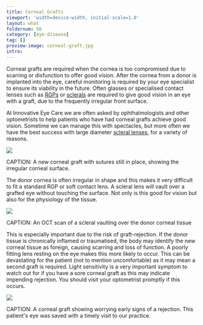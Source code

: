 ```yaml
---
title: Corneal Grafts
viewport: 'width=device-width, initial-scale=1.0'
layout: what
foldernum: 56
category: [eye-disease]
tag: []
preview-image: corneal-graft.jpg
intro: 
---
```


<div class="employee-heading">
<p>Corneal grafts are required when the cornea is too compromised due to scarring or disfunction to offer good vision. After the cornea from a donor is implanted into the eye, careful monitoring is required by your eye specialist to ensure its viability in the future. Often glasses or specialised contact lenses such as <a href="/what-we-do/gas-permeable-contact-lenses">RGPs</a> or  <a href="/what-we-do/scleral-contact-lenses">sclerals</a> are required to give good vision in an eye with a graft, due to the frequently irregular front surface.</p>
</div> 

At Innovative Eye Care we are often asked by ophthalmologists and other optometrists to help patients who have had corneal grafts achieve good vision. Sometime we can manage this with spectacles, but more often we have the best success with large diameter [scleral lenses](/what-we-do/scleral-contact-lenses), for a variety of reasons.

![](/uploads/corneal-graft-3.jpg)

CAPTION: A new corneal graft with sutures still in place, showing the irregular corneal surface.

The donor cornea is often irregular in shape and this makes it very difficult to fit a standard RGP or soft contact lens. A scleral lens will vault over a grafted eye without touching the surface. Not only is this good for vision but also for the physiology of the tissue.

![](/uploads/graft-scleral-2.jpg)

CAPTION: An OCT scan of a scleral vaulting over the donor corneal tissue

This is especially important due to the risk of graft-rejection. If the donor tissue is chronically inflamed or traumatised, the body may identify the new corneal tissue as foreign, causing scarring and loss of function. A poorly fitting lens resting on the eye makes this more likely to occur. This can be devastating for the patient (not to mention uncomfortable) as it may mean a second graft is required. Light sensitivity is a very important symptom to watch out for if you have a sore corneal graft as this may indicate impending rejection. You should visit your optometrist promptly if this occurs.

![](/uploads/corneal-graft-rejection.jpg)

CAPTION: A corneal graft showing worrying early signs of a rejection. This patient's eye was saved with a timely visit to our practice.
